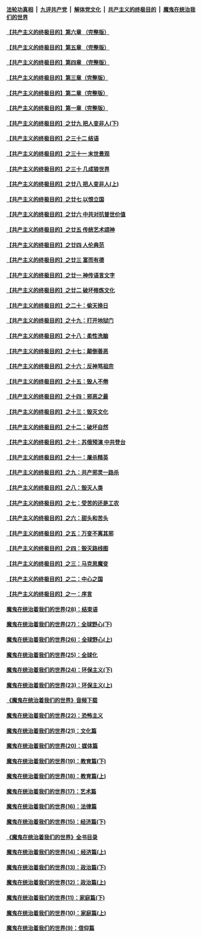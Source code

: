 

####  [法轮功真相](../../../../basic/blob/master/README.md?t=07040131) &nbsp;|&nbsp; [九评共产党](../../../../9ping.md/blob/master/README.md?t=07040131) &nbsp;|&nbsp; [解体党文化](../../../../jtdwh.md/blob/master/README.md?t=07040131)  &nbsp;|&nbsp; [共产主义的终极目的](../../../../gczydzjmd.md/blob/master/README.md?t=07040131) &nbsp;|&nbsp; [魔鬼在统治我们的世界](../../../../mgztzwmdsj.md/blob/master/README.md?t=07040131) 

#### [【共产主义的终极目的】第六章 （完整版）](../pages/nsc422/n11428913.md?t=07040131) 

#### [【共产主义的终极目的】第五章 （完整版）](../pages/nsc422/n11428912.md?t=07040131) 

#### [【共产主义的终极目的】第四章 （完整版）](../pages/nsc422/n11428907.md?t=07040131) 

#### [【共产主义的终极目的】第三章（完整版）](../pages/nsc422/n11428848.md?t=07040131) 

#### [【共产主义的终极目的】第二章（完整版）](../pages/nsc422/n11428831.md?t=07040131) 

#### [【共产主义的终极目的】第一章（完整版）](../pages/nsc422/n11417651.md?t=07040131) 

#### [【共产主义的终极目的】之廿九 把人变非人(下)](../pages/nsc422/n11344140.md?t=07040131) 

#### [【共产主义的终极目的】之三十二 结语](../pages/nsc422/n11360535.md?t=07040131) 

#### [【共产主义的终极目的】之三十一 末世景观](../pages/nsc422/n11351129.md?t=07040131) 

#### [【共产主义的终极目的】之三十 几成狼世界](../pages/nsc422/n11348280.md?t=07040131) 

#### [【共产主义的终极目的】之廿八 把人变非人(上)](../pages/nsc422/n11340492.md?t=07040131) 

#### [【共产主义的终极目的】之廿七 以恨立国](../pages/nsc422/n11336944.md?t=07040131) 

#### [【共产主义的终极目的】之廿六 中共对抗普世价值](../pages/nsc422/n11324785.md?t=07040131) 

#### [【共产主义的终极目的】之廿五 传统艺术颂神](../pages/nsc422/n11296396.md?t=07040131) 

#### [【共产主义的终极目的】之廿四 人伦典范](../pages/nsc422/n11296397.md?t=07040131) 

#### [【共产主义的终极目的】之廿三 富而有德](../pages/nsc422/n11283598.md?t=07040131) 

#### [【共产主义的终极目的】之廿一 神传语言文字](../pages/nsc422/n11263265.md?t=07040131) 

#### [【共产主义的终极目的】之廿二 破坏修炼文化](../pages/nsc422/n11245728.md?t=07040131) 

#### [【共产主义的终极目的】之二十：偷天换日](../pages/nsc422/n11238846.md?t=07040131) 

#### [【共产主义的终极目的】之十九：打开地狱门](../pages/nsc422/n11206376.md?t=07040131) 

#### [【共产主义的终极目的】之十八：柔性洗脑](../pages/nsc422/n11199994.md?t=07040131) 

#### [【共产主义的终极目的】之十七：颠倒善恶](../pages/nsc422/n11179782.md?t=07040131) 

#### [【共产主义的终极目的】之十六：反神骂祖宗](../pages/nsc422/n11166798.md?t=07040131) 

#### [【共产主义的终极目的】之十五：毁人不倦](../pages/nsc422/n11166792.md?t=07040131) 

#### [【共产主义的终极目的】之十四：邪恶之最](../pages/nsc422/n11150249.md?t=07040131) 

#### [【共产主义的终极目的】之十三：毁灭文化](../pages/nsc422/n11135227.md?t=07040131) 

#### [【共产主义的终极目的】之十二：破坏自然](../pages/nsc422/n11135214.md?t=07040131) 

#### [【共产主义的终极目的】之十：苏俄预演 中共登台](../pages/nsc422/n11118424.md?t=07040131) 

#### [【共产主义的终极目的】之十一：屠杀精英](../pages/nsc422/n11118442.md?t=07040131) 

#### [【共产主义的终极目的】之九：共产邪灵一路杀](../pages/nsc422/n11114139.md?t=07040131) 

#### [【共产主义的终极目的】之八：毁灭人类](../pages/nsc422/n11108503.md?t=07040131) 

#### [【共产主义的终极目的】之七：受苦的还是工农](../pages/nsc422/n11101809.md?t=07040131) 

#### [【共产主义的终极目的】之六：甜头和苦头](../pages/nsc422/n11096971.md?t=07040131) 

#### [【共产主义的终极目的】之五：万变不离其邪](../pages/nsc422/n11091285.md?t=07040131) 

#### [【共产主义的终极目的】之四：毁灭路线图](../pages/nsc422/n11086284.md?t=07040131) 

#### [【共产主义的终极目的】之三：马克思魔变](../pages/nsc422/n11061941.md?t=07040131) 

#### [【共产主义的终极目的】之二：中心之国](../pages/nsc422/n11047728.md?t=07040131) 

#### [【共产主义的终极目的】之一：序言](../pages/nsc422/n11086077.md?t=07040131) 

#### [魔鬼在统治着我们的世界(28)：结束语](../pages/nsc422/n10936246.md?t=07040131) 

#### [魔鬼在统治着我们的世界(27)：全球野心(下)](../pages/nsc422/n10928319.md?t=07040131) 

#### [魔鬼在统治着我们的世界(26)：全球野心(上)](../pages/nsc422/n10900318.md?t=07040131) 

#### [魔鬼在统治着我们的世界(25)：全球化](../pages/nsc422/n10788205.md?t=07040131) 

#### [魔鬼在统治着我们的世界(24)：环保主义(下)](../pages/nsc422/n10695307.md?t=07040131) 

#### [魔鬼在统治着我们的世界(23)：环保主义(上)](../pages/nsc422/n10688613.md?t=07040131) 

#### [《魔鬼在统治着我们的世界》音频下载](../pages/nsc422/n10635553.md?t=07040131) 

#### [魔鬼在统治着我们的世界(22)：恐怖主义](../pages/nsc422/n10614727.md?t=07040131) 

#### [魔鬼在统治着我们的世界(21)：文化篇](../pages/nsc422/n10597706.md?t=07040131) 

#### [魔鬼在统治着我们的世界(20)：媒体篇](../pages/nsc422/n10586579.md?t=07040131) 

#### [魔鬼在统治着我们的世界(19)：教育篇(下)](../pages/nsc422/n10564808.md?t=07040131) 

#### [魔鬼在统治着我们的世界(18)：教育篇(上)](../pages/nsc422/n10526970.md?t=07040131) 

#### [魔鬼在统治着我们的世界(17)：艺术篇](../pages/nsc422/n10499093.md?t=07040131) 

#### [魔鬼在统治着我们的世界(16)：法律篇](../pages/nsc422/n10485969.md?t=07040131) 

#### [魔鬼在统治着我们的世界(15)：经济篇(下)](../pages/nsc422/n10469975.md?t=07040131) 

#### [《魔鬼在统治着我们的世界》全书目录](../pages/nsc422/n10464261.md?t=07040131) 

#### [魔鬼在统治着我们的世界(14)：经济篇(上)](../pages/nsc422/n10457370.md?t=07040131) 

#### [魔鬼在统治着我们的世界(13)：政治篇(下)](../pages/nsc422/n10448270.md?t=07040131) 

#### [魔鬼在统治着我们的世界(12)：政治篇(上)](../pages/nsc422/n10444576.md?t=07040131) 

#### [魔鬼在统治着我们的世界(11)：家庭篇(下)](../pages/nsc422/n10440961.md?t=07040131) 

#### [魔鬼在统治着我们的世界(10)：家庭篇(上)](../pages/nsc422/n10435448.md?t=07040131) 

#### [魔鬼在统治着我们的世界(9)：信仰篇](../pages/nsc422/n10432159.md?t=07040131) 

